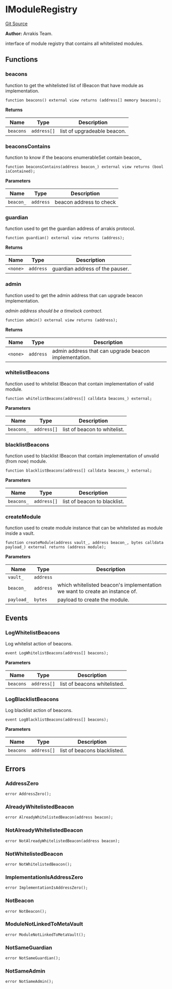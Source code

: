 # IModuleRegistry
[Git Source](https://github.com/ArrakisFinance/arrakis-modular/blob/main/src/interfaces/IModuleRegistry.sol)

**Author:**
Arrakis Team.

interface of module registry that contains all whitelisted modules.


## Functions
### beacons

function to get the whitelisted list of IBeacon
that have module as implementation.


```solidity
function beacons() external view returns (address[] memory beacons);
```
**Returns**

|Name|Type|Description|
|----|----|-----------|
|`beacons`|`address[]`|list of upgradeable beacon.|


### beaconsContains

function to know if the beacons enumerableSet contain
beacon_


```solidity
function beaconsContains(address beacon_) external view returns (bool isContained);
```
**Parameters**

|Name|Type|Description|
|----|----|-----------|
|`beacon_`|`address`|beacon address to check|


### guardian

function used to get the guardian address of arrakis protocol.


```solidity
function guardian() external view returns (address);
```
**Returns**

|Name|Type|Description|
|----|----|-----------|
|`<none>`|`address`|guardian address of the pauser.|


### admin

function used to get the admin address that can
upgrade beacon implementation.

*admin address should be a timelock contract.*


```solidity
function admin() external view returns (address);
```
**Returns**

|Name|Type|Description|
|----|----|-----------|
|`<none>`|`address`|admin address that can upgrade beacon implementation.|


### whitelistBeacons

function used to whitelist IBeacon  that contain
implementation of valid module.


```solidity
function whitelistBeacons(address[] calldata beacons_) external;
```
**Parameters**

|Name|Type|Description|
|----|----|-----------|
|`beacons_`|`address[]`|list of beacon to whitelist.|


### blacklistBeacons

function used to blacklist IBeacon that contain
implementation of unvalid (from now) module.


```solidity
function blacklistBeacons(address[] calldata beacons_) external;
```
**Parameters**

|Name|Type|Description|
|----|----|-----------|
|`beacons_`|`address[]`|list of beacon to blacklist.|


### createModule

function used to create module instance that can be
whitelisted as module inside a vault.


```solidity
function createModule(address vault_, address beacon_, bytes calldata payload_) external returns (address module);
```
**Parameters**

|Name|Type|Description|
|----|----|-----------|
|`vault_`|`address`||
|`beacon_`|`address`|which whitelisted beacon's implementation we want to create an instance of.|
|`payload_`|`bytes`|payload to create the module.|


## Events
### LogWhitelistBeacons
Log whitelist action of beacons.


```solidity
event LogWhitelistBeacons(address[] beacons);
```

**Parameters**

|Name|Type|Description|
|----|----|-----------|
|`beacons`|`address[]`|list of beacons whitelisted.|

### LogBlacklistBeacons
Log blacklist action of beacons.


```solidity
event LogBlacklistBeacons(address[] beacons);
```

**Parameters**

|Name|Type|Description|
|----|----|-----------|
|`beacons`|`address[]`|list of beacons blacklisted.|

## Errors
### AddressZero

```solidity
error AddressZero();
```

### AlreadyWhitelistedBeacon

```solidity
error AlreadyWhitelistedBeacon(address beacon);
```

### NotAlreadyWhitelistedBeacon

```solidity
error NotAlreadyWhitelistedBeacon(address beacon);
```

### NotWhitelistedBeacon

```solidity
error NotWhitelistedBeacon();
```

### ImplementationIsAddressZero

```solidity
error ImplementationIsAddressZero();
```

### NotBeacon

```solidity
error NotBeacon();
```

### ModuleNotLinkedToMetaVault

```solidity
error ModuleNotLinkedToMetaVault();
```

### NotSameGuardian

```solidity
error NotSameGuardian();
```

### NotSameAdmin

```solidity
error NotSameAdmin();
```

